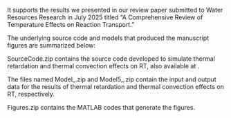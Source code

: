 It supports the results we presented in our review paper submitted to Water Resources Research in July 2025 titled “A Comprehensive Review of Temperature Effects on Reaction Transport.”

The underlying source code and models that produced the manuscript figures are summarized below:

SourceCode.zip contains the source code developed to simulate thermal retardation and thermal convection effects on RT, also available at .

The files named Model_.zip and Model5_.zip contain the input and output data for the results of thermal retardation and thermal convection effects on RT, respectively.

Figures.zip contains the MATLAB codes that generate the figures.
